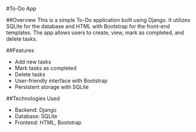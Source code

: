 #To-Do App

##Overview
This is a simple To-Do application built using Django. It utilizes SQLite for the database and HTML with Bootstrap for the front-end templates. The app allows users to create, view, mark as completed, and delete tasks.

##Features
- Add new tasks
- Mark tasks as completed
- Delete tasks
- User-friendly interface with Bootstrap
- Persistent storage with SQLite
  
##Technologies Used
  - Backend: Django
  - Database: SQLite
  - Frontend: HTML, Bootstrap
